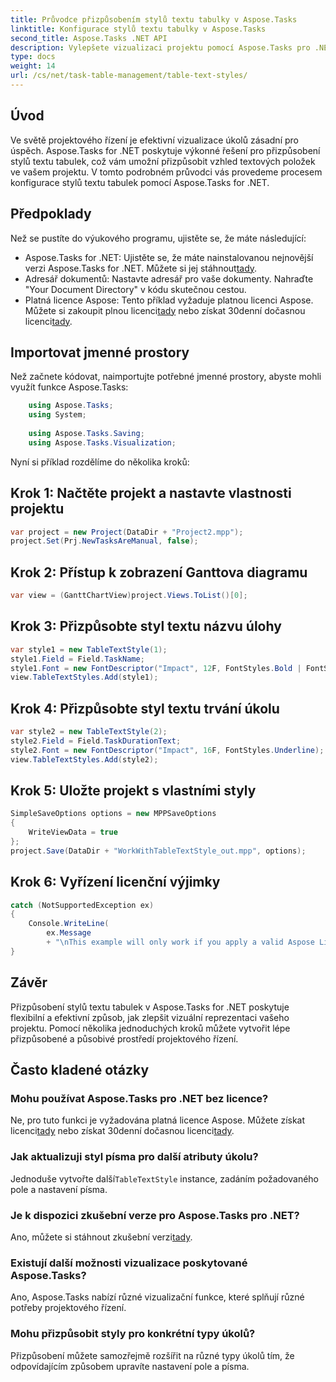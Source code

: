 ```yaml
---
title: Průvodce přizpůsobením stylů textu tabulky v Aspose.Tasks
linktitle: Konfigurace stylů textu tabulky v Aspose.Tasks
second_title: Aspose.Tasks .NET API
description: Vylepšete vizualizaci projektu pomocí Aspose.Tasks pro .NET. Naučte se konfigurovat styly textu tabulky krok za krokem. Zvyšte efektivitu a prezentaci.
type: docs
weight: 14
url: /cs/net/task-table-management/table-text-styles/
---
```

## Úvod
Ve světě projektového řízení je efektivní vizualizace úkolů zásadní pro úspěch. Aspose.Tasks for .NET poskytuje výkonné řešení pro přizpůsobení stylů textu tabulek, což vám umožní přizpůsobit vzhled textových položek ve vašem projektu. V tomto podrobném průvodci vás provedeme procesem konfigurace stylů textu tabulek pomocí Aspose.Tasks for .NET.
## Předpoklady
Než se pustíte do výukového programu, ujistěte se, že máte následující:
-  Aspose.Tasks for .NET: Ujistěte se, že máte nainstalovanou nejnovější verzi Aspose.Tasks for .NET. Můžete si jej stáhnout[tady](https://releases.aspose.com/tasks/net/).
- Adresář dokumentů: Nastavte adresář pro vaše dokumenty. Nahraďte "Your Document Directory" v kódu skutečnou cestou.
-  Platná licence Aspose: Tento příklad vyžaduje platnou licenci Aspose. Můžete si zakoupit plnou licenci[tady](https://purchase.aspose.com/buy) nebo získat 30denní dočasnou licenci[tady](https://purchase.aspose.com/temporary-license/).
## Importovat jmenné prostory
Než začnete kódovat, naimportujte potřebné jmenné prostory, abyste mohli využít funkce Aspose.Tasks:
```csharp
    using Aspose.Tasks;
    using System;
    
    using Aspose.Tasks.Saving;
    using Aspose.Tasks.Visualization;
```
Nyní si příklad rozdělíme do několika kroků:
## Krok 1: Načtěte projekt a nastavte vlastnosti projektu
```csharp
var project = new Project(DataDir + "Project2.mpp");
project.Set(Prj.NewTasksAreManual, false);
```
## Krok 2: Přístup k zobrazení Ganttova diagramu
```csharp
var view = (GanttChartView)project.Views.ToList()[0];
```
## Krok 3: Přizpůsobte styl textu názvu úlohy
```csharp
var style1 = new TableTextStyle(1);
style1.Field = Field.TaskName;
style1.Font = new FontDescriptor("Impact", 12F, FontStyles.Bold | FontStyles.Italic);
view.TableTextStyles.Add(style1);
```
## Krok 4: Přizpůsobte styl textu trvání úkolu
```csharp
var style2 = new TableTextStyle(2);
style2.Field = Field.TaskDurationText;
style2.Font = new FontDescriptor("Impact", 16F, FontStyles.Underline);
view.TableTextStyles.Add(style2);
```
## Krok 5: Uložte projekt s vlastními styly
```csharp
SimpleSaveOptions options = new MPPSaveOptions
{
    WriteViewData = true
};
project.Save(DataDir + "WorkWithTableTextStyle_out.mpp", options);
```
## Krok 6: Vyřízení licenční výjimky
```csharp
catch (NotSupportedException ex)
{
    Console.WriteLine(
        ex.Message
        + "\nThis example will only work if you apply a valid Aspose License. You can purchase a full license or get a 30-day temporary license from [Aspose](http://www.aspose.com/purchase/default.aspx.");
}
```
## Závěr
Přizpůsobení stylů textu tabulek v Aspose.Tasks for .NET poskytuje flexibilní a efektivní způsob, jak zlepšit vizuální reprezentaci vašeho projektu. Pomocí několika jednoduchých kroků můžete vytvořit lépe přizpůsobené a působivé prostředí projektového řízení.
## Často kladené otázky
### Mohu používat Aspose.Tasks pro .NET bez licence?
 Ne, pro tuto funkci je vyžadována platná licence Aspose. Můžete získat licenci[tady](https://purchase.aspose.com/buy) nebo získat 30denní dočasnou licenci[tady](https://purchase.aspose.com/temporary-license/).
### Jak aktualizuji styl písma pro další atributy úkolu?
 Jednoduše vytvořte další`TableTextStyle` instance, zadáním požadovaného pole a nastavení písma.
### Je k dispozici zkušební verze pro Aspose.Tasks pro .NET?
 Ano, můžete si stáhnout zkušební verzi[tady](https://releases.aspose.com/).
### Existují další možnosti vizualizace poskytované Aspose.Tasks?
Ano, Aspose.Tasks nabízí různé vizualizační funkce, které splňují různé potřeby projektového řízení.
### Mohu přizpůsobit styly pro konkrétní typy úkolů?
Přizpůsobení můžete samozřejmě rozšířit na různé typy úkolů tím, že odpovídajícím způsobem upravíte nastavení pole a písma.